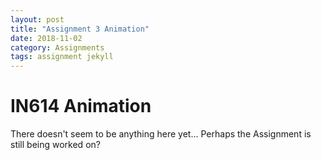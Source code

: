 ```yaml
---
layout: post
title: "Assignment 3 Animation"
date: 2018-11-02
category: Assignments
tags: assignment jekyll
---
```

# IN614 Animation

There doesn't seem to be anything here yet... Perhaps the Assignment is still being worked on?
